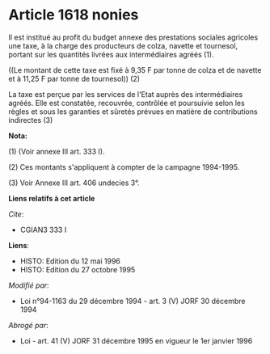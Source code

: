 # Article 1618 nonies

Il est institué au profit du budget annexe des prestations sociales agricoles une taxe, à la charge des producteurs de colza,
navette et tournesol, portant sur les quantités livrées aux intermédiaires agréés (1).

((Le montant de cette taxe est fixé à 9,35 F par tonne de colza et de navette et à 11,25 F par tonne de tournesol)) (2)

La taxe est perçue par les services de l'Etat auprès des intermédiaires agréés. Elle est constatée, recouvrée, contrôlée et
poursuivie selon les règles et sous les garanties et sûretés prévues en matière de contributions indirectes (3)

**Nota:**

(1) (Voir annexe III art. 333 I).

(2) Ces montants s'appliquent à compter de la campagne 1994-1995.

(3) Voir Annexe III art. 406 undecies 3°.

**Liens relatifs à cet article**

_Cite_:

  - CGIAN3 333 I

**Liens**:

  - HISTO: Edition du 12 mai 1996
  - HISTO: Edition du 27 octobre 1995

_Modifié par_:

  - Loi n°94-1163 du 29 décembre 1994 - art. 3 (V) JORF 30 décembre 1994

_Abrogé par_:

  - Loi - art. 41 (V) JORF 31 décembre 1995 en vigueur le 1er janvier 1996
